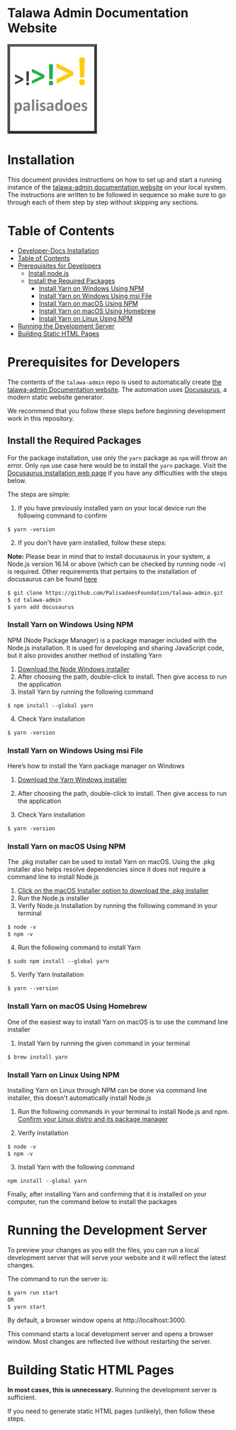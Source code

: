 # Talawa Admin Documentation Website

[![N|Solid](static/img/markdown/misc/logo.png)](https://github.com/PalisadoesFoundation/talawa-admin)

# Installation

This document provides instructions on how to set up and start a running instance of the [talawa-admin documentation website](https://docs-admin.talawa.io/) on your local system. The instructions are written to be followed in sequence so make sure to go through each of them step by step without skipping any sections.

# Table of Contents

<!-- /TOC -->

- [Developer-Docs Installation](#talawa-admin-installation)
- [Table of Contents](#table-of-contents)
- [Prerequisites for Developers](#prerequisites-for-developers)
  - [Install node.js](#install-nodejs)
  - [Install the Required Packages](#install-the-required-packages)
    - [Install Yarn on Windows Using NPM](#install-yarn-on-windows-using-npm)
    - [Install Yarn on Windows Using msi File](#install-yarn-on-windows-using-msi-file)
    - [Install Yarn on macOS Using NPM](#install-yarn-on-macos-using-npm)
    - [Install Yarn on macOS Using Homebrew](#install-yarn-on-macos-using-homebrew)
    - [Install Yarn on Linux Using NPM](#install-yarn-on-linux-using-npm)
- [Running the Development Server](#running-the-development-server)
- [Building Static HTML Pages](#building-static-html-pages)

# Prerequisites for Developers

The contents of the `talawa-admin` repo is used to automatically create [the talawa-admin Documentation website](https://docs-admin.talawa.io/). The automation uses [Docusaurus](https://docusaurus.io/docs/), a modern static website generator.

We recommend that you follow these steps before beginning development work in this repository.

## Install the Required Packages

For the package installation, use only the `yarn` package as `npm` will throw an error. Only `npm` use case here would be to install the `yarn` package. Visit the [Docusaurus installation web page](https://docusaurus.io/docs/installation) if you have any difficulties with the steps below.

The steps are simple:

1. If you have previously installed yarn on your local device run the following command to confirm

```terminal
$ yarn -version
```

2. If you don't have yarn installed, follow these steps:

**Note:** Please bear in mind that to install docusaurus in your system, a Node.js version 16.14 or above (which can be checked by running node -v) is required. Other requirements that pertains to the installation of docusaurus can be found [here](https://docusaurus.io/docs/installation)

```console
$ git clone https://github.com/PalisadoesFoundation/talawa-admin.git
$ cd talawa-admin
$ yarn add docusaurus
```

### Install Yarn on Windows Using NPM

NPM (Node Package Manager) is a package manager included with the Node.js installation. It is used for developing and sharing JavaScript code, but it also provides another method of installing Yarn

1. [Download the Node Windows installer](https://nodejs.org/en/download/)
1. After choosing the path, double-click to install. Then give access to run the application
1. Install Yarn by running the following command

```terminal
$ npm install --global yarn
```

4. Check Yarn installation

```terminal
$ yarn -version
```

### Install Yarn on Windows Using msi File

Here’s how to install the Yarn package manager on Windows

1. [Download the Yarn Windows installer](https://classic.yarnpkg.com/en/docs/install#windows-stable)
1. After choosing the path, double-click to install. Then give access to run the application

1. Check Yarn installation

```terminal
$ yarn -version
```

### Install Yarn on macOS Using NPM

The .pkg installer can be used to install Yarn on macOS. Using the .pkg installer also helps resolve dependencies since it does not require a command line to install Node.js

1. [Click on the macOS Installer option to download the .pkg installer](https://nodejs.org/en/download/)
2. Run the Node.js installer
3. Verify Node.js Installation by running the following command in your terminal

```terminal
$ node -v
$ npm -v
```

4. Run the following command to install Yarn

```terminal
$ sudo npm install --global yarn
```

5. Verify Yarn Installation

```terminal
$ yarn --version
```

### Install Yarn on macOS Using Homebrew

One of the easiest way to install Yarn on macOS is to use the command line installer

1. Install Yarn by running the given command in your terminal

```terminal
$ brew install yarn
```

### Install Yarn on Linux Using NPM

Installing Yarn on Linux through NPM can be done via command line installer, this doesn't automatically install Node.js

1. Run the following commands in your terminal to install Node.js and npm. [Confirm your Linux distro and its package manager](https://classic.yarnpkg.com/lang/en/docs/install/#debian-stable)


2. Verify installation

```terminal
$ node -v
$ npm -v
```

3. Install Yarn with the following command

```terminal
npm install --global yarn
```

Finally, after installing Yarn and confirming that it is installed on your computer, run the command below to install the packages


# Running the Development Server

To preview your changes as you edit the files, you can run a local development server that will serve your website and it will reflect the latest changes.

The command to run the server is:

```console
$ yarn run start
OR
$ yarn start
```

By default, a browser window opens at http://localhost:3000.

This command starts a local development server and opens a browser window. Most changes are reflected live without restarting the server.
# Building Static HTML Pages

**In most cases, this is unnecessary.** Running the development server is sufficient.

If you need to generate static HTML pages (unlikely), then follow these steps.

